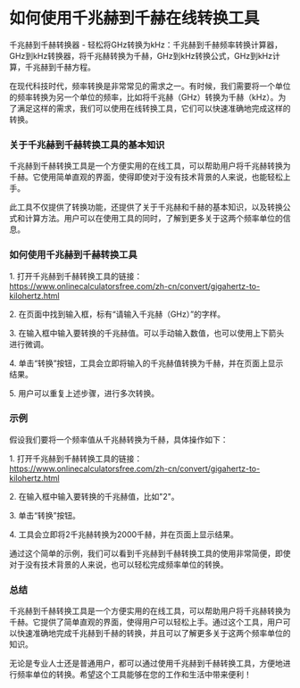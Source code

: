 如何使用千兆赫到千赫在线转换工具
================

千兆赫到千赫转换器 - 轻松将GHz转换为kHz：千兆赫到千赫频率转换计算器，GHz到kHz转换器，将千兆赫转换为千赫，GHz到kHz转换公式，GHz到kHz计算，千兆赫到千赫方程。

在现代科技时代，频率转换是非常常见的需求之一。有时候，我们需要将一个单位的频率转换为另一个单位的频率，比如将千兆赫（GHz）转换为千赫（kHz）。为了满足这样的需求，我们可以使用在线转换工具，它们可以快速准确地完成这样的转换。

### 关于千兆赫到千赫转换工具的基本知识

千兆赫到千赫转换工具是一个方便实用的在线工具，可以帮助用户将千兆赫转换为千赫。它使用简单直观的界面，使得即使对于没有技术背景的人来说，也能轻松上手。

此工具不仅提供了转换功能，还提供了关于千兆赫和千赫的基本知识，以及转换公式和计算方法。用户可以在使用工具的同时，了解到更多关于这两个频率单位的信息。

### 如何使用千兆赫到千赫转换工具

1\. 打开千兆赫到千赫转换工具的链接：<https://www.onlinecalculatorsfree.com/zh-cn/convert/gigahertz-to-kilohertz.html>

2\. 在页面中找到输入框，标有“请输入千兆赫（GHz）”的字样。

3\. 在输入框中输入要转换的千兆赫值。可以手动输入数值，也可以使用上下箭头进行微调。

4\. 单击“转换”按钮，工具会立即将输入的千兆赫值转换为千赫，并在页面上显示结果。

5\. 用户可以重复上述步骤，进行多次转换。

### 示例

假设我们要将一个频率值从千兆赫转换为千赫，具体操作如下：

1\. 打开千兆赫到千赫转换工具的链接：<https://www.onlinecalculatorsfree.com/zh-cn/convert/gigahertz-to-kilohertz.html>

2\. 在输入框中输入要转换的千兆赫值，比如"2"。

3\. 单击“转换”按钮。

4\. 工具会立即将2千兆赫转换为2000千赫，并在页面上显示结果。

通过这个简单的示例，我们可以看到千兆赫到千赫转换工具的使用非常简便，即使对于没有技术背景的人来说，也可以轻松完成频率单位的转换。

### 总结

千兆赫到千赫转换工具是一个方便实用的在线工具，可以帮助用户将千兆赫转换为千赫。它提供了简单直观的界面，使得用户可以轻松上手。通过这个工具，用户可以快速准确地完成千兆赫到千赫的转换，并且可以了解更多关于这两个频率单位的知识。

无论是专业人士还是普通用户，都可以通过使用千兆赫到千赫转换工具，方便地进行频率单位的转换。希望这个工具能够在您的工作和生活中带来便利！
